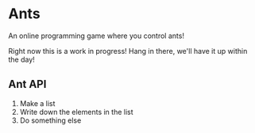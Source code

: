 # Ants
An online programming game where you control ants!

Right now this is a work in progress! Hang in there, we'll have it up within the day!

## Ant API
1. Make a list
2. Write down the elements in the list
3. Do something else
